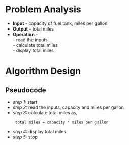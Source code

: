 # Problem Analysis
+ **Input** - capacity of fuel tank, miles per gallon
+ **Output** - total  miles
+ **Operation** -\
               - read the inputs\
               - calculate total miles\
               - display total miles
# Algorithm Design 
## Pseudocode 
+ *step 1:* start
+ *step 2:* read the inputs, capacity and miles per gallon
+ *step 3:* calculate total miles as,
   ```
    total miles = capacity * miles per gallon
   ```
+ *step 4:* display total miles
+ *step 5:* stop
        
